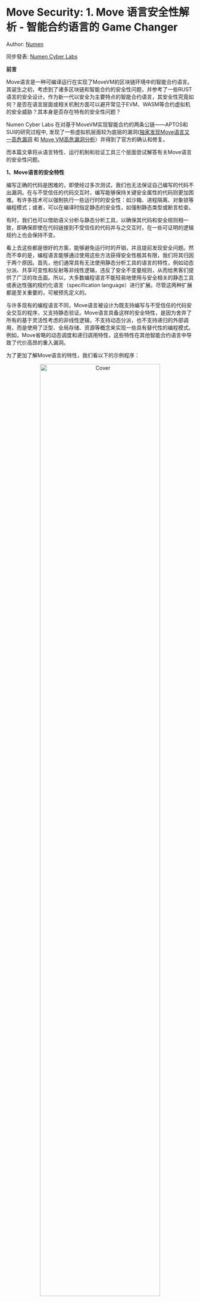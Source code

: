 # Move Security: 1. Move 语言安全性解析 - 智能合约语言的 Game Changer 

Author: [Numen](https://twitter.com/numencyber)

同步發表: [Numen Cyber Labs ](https://mp.weixin.qq.com/s/1cP0ZW3qjcabgbHwfx4n9g)

**前言**  

Move语言是一种可编译运行在实现了MoveVM的区块链环境中的智能合约语言。其诞生之初，考虑到了诸多区块链和智能合约的安全性问题，并参考了一些RUST语言的安全设计。作为新一代以安全为主要特点的智能合约语言，其安全性究竟如何？是否在语言层面或相关机制方面可以避开常见于EVM、WASM等合约虚拟机的安全威胁？其本身是否存在特有的安全性问题？  

Numen Cyber Labs 在对基于MoveVM实现智能合约的两条公链——APTOS和SUI的研究过程中, 发现了一些虚拟机层面较为底层的漏洞([独家发现Move语言又一高危漏洞](http://mp.weixin.qq.com/s?__biz=Mzg4MDcxNTc2NA==&mid=2247484352&idx=1&sn=142ff697cd7fbe4172a3ceb8d85296be&chksm=cf71b15bf806384da5ad52156f271d04cc93b5cde269223f6024179e729d0e04a830ece4e9ad&scene=21#wechat_redirect) 和 [Move VM高危漏洞分析](https://mp.weixin.qq.com/s?__biz=Mzg4MDcxNTc2NA==&mid=2247484192&idx=1&sn=1169379e9c2b07f0a3e35631592b95d5&scene=21#wechat_redirect)）并得到了官方的确认和修复。

而本篇文章将从语言特性、运行机制和验证工具三个层面尝试解答有关Move语言的安全性问题。

**1、Move语言的安全特性**

编写正确的代码是困难的，即使经过多次测试，我们也无法保证自己编写的代码不出漏洞。在与不受信任的代码交互时，编写能够保持关键安全属性的代码则更加困难。有许多技术可以强制执行一些运行时的安全性：如沙箱、进程隔离、对象锁等编程模式；或者，可以在编译时指定静态的安全性，如强制静态类型或断言检查。

有时，我们也可以借助语义分析与静态分析工具，以确保其代码和安全规则相一致，即确保即使在代码链接到不受信任的代码并与之交互时，在一些可证明的逻辑规约上也会保持不变。

看上去这些都是很好的方案，能够避免运行时的开销，并且提前发现安全问题。然而不幸的是，编程语言能够通过使用这些方法获得安全性极其有限，我们将其归因于两个原因。首先，他们通常具有无法使用静态分析工具的语言的特性，例如动态分派、共享可变性和反射等非线性逻辑，违反了安全不变量规则，从而给黑客们提供了广泛的攻击面。所以，大多数编程语言不能轻易地使用与安全相关的静态工具或表达性强的规约化语言（specification language）进行扩展。尽管这两种扩展都是至关重要的，可被预先定义的。

与许多现有的编程语言不同，Move语言被设计为既支持编写与不受信任的代码安全交互的程序，又支持静态验证。Move语言具备这样的安全特性，是因为舍弃了所有的基于灵活性考虑的非线性逻辑，不支持动态分派，也不支持递归的外部调用，而是使用了泛型、全局存储、资源等概念来实现一些具有替代性的编程模式。例如，Move省略的动态调度和递归调用特性，这些特性在其他智能合约语言中导致了代价高昂的重入漏洞。

为了更加了解Move语言的特性，我们看以下的示例程序：

<div align=center>
<img src="https://mmbiz.qpic.cn/mmbiz_png/vlekRjgqic0enXqBq74BhiaDRGwEdZZC5piaOjgOTDXWG0yQ7WmCuokEdeGRyKf1H7OicLarcVoc2jDzo3RL55oUsQ/640?wx_fmt=png&wxfrom=5&wx_lazy=1&wx_co=1" alt="Cover" width="80%"/>
</div>

<p align="center"">Move中一个币资产的实现</p>

a)模块（Module）:每个Move模块由一系列结构类型和过程定义组成。模块可以导入类型定义(例如，在第2行use 0x1::signer)并调用在其他模块中声明的过程。模块的完全限定名以存储模块代码的16字节帐户地址开始(在这里，我们编写一个帐户地址，如0x1，作为16字节十六进制地址的简写，用前导0填充)。帐户地址充当一个命名空间，用于区分具有相同名称的模块;例如，0x1::TestCoin和0x2::TestCoin是不同的模块，具有自己的类型和过程。

b) 结构体（Structs）:模块中定义了两个结构体Coin和Info。一个Coin代表分配给模块用户的代币，而Info记录了该代币总共存在多少。由声明上的has key语法可知，这两个结构体都被定义为了资源类型（具备key或store Abilities的结构体），表示这两个结构体都可以存储在持久全局键/值存储中。

c)过程（function）:代码定义了一个初始化、一个安全过程和一个不安全过程。创建任何Coin之前必须调用initialize过程，它将单例Info值的total\_supply初始化为零。在这里，signer是一个特殊的类型，它表示一个由Move之外的逻辑验证的用户。断言签名者的地址等于ADMIN确保这个过程只能由指定的管理员帐户调用。过程mint允许管理员创建所需数量的新代币(第25行);这是在硬币总数更新之后(第23行)。像初始化一样，这个过程有访问控制，以确保它只能由管理员帐户调用(第20和21行)。value\_mut过程接受一个对Coin的可变引用作为输入，并返回一个指向Coin值字段的可变引用。

可以看到，合约结构上和其他的智能合约语言没有太大差别，但我们需要对资源类型以及全局存储(Persistent Global Store)的概念进行更详细的解释，这是Move语言中对存储和资源安全的关键机制。

全局存储允许Move程序存储持久数据(例如，Coin余额)，这些数据只能由拥有它的模块以编程方式读/写，但也存储在公共账本中，可以由在其他模块中运行代码的用户查看。

全局存储中的每个键都由完全限定的类型名称(例如，0x1::TestCoin::Coin)和存储该类型值的帐户地址(帐户地址存储模块代码和结构数据)组成。虽然全局存储在所有模块之间共享，但每个模块都对其声明的key（账户地址）具有独占的读/写访问权。也就是说声明了资源类型(比如Coin)的模块可以:

    •通过move\_to<Coin>指令将一个值发布到全局存储(例如，第14行);

    •通过move\_from<Coin>指令从全局存储中删除一个值;

    •通过borrow\_global\_mut<Coin>指令获取全局存储中一个值的引用(例如，第22行)。

由于模块“拥有”由其通过key控制的全局存储条目，它可以对该存储强制约束。例如，确保只有ADMIN帐户地址可以持有类型为0x1::TestCoin::Info的结构体。它只通过定义一个过程(initialize)来实现这一点，该过程在Info类型上使用move\_to，并强制执行在ADMIN地址上调用move\_to的前置条件(第13行)。这些约束不同于静态不变量，因为它们需要运行时检查。在这种情况下，由于参数account是在运行时提供的，程序员不能静态地强制它始终是ADMIN的，因此需要在第13行进行不变量检查。

以下就是两个保证该模块代码安全的两个静态检查特性机制：不变量规约和字节码验证器

a)不变量检查（规约检查）:模块的第10行，表示静态检查的不变量——系统中所有Coin对象的值字段之和必须等于存储在ADMIN地址的Info对象的total\_value字段。所谓不变量，是形式化验证中的一个术语，表示了一种状态的守恒性，也可以称为不变式或不变性。我们希望守恒属性适用于模块的所有可能的客户端(包括恶意的客户端):任何违反都会破坏Coin的完整性。因此，不变式不只是影响单个对象，而是影响它们的集合(即所有的Coin对象)。该处其实就是我们下一节要介绍的move prover中可用于形式化检查的specification language。

b)字节码验证器:安全类型和线性化是字节码验证器的主要验证范围: 如本例，尽管其他模块不能访问由0x1::TestCoin::Coin 控制的全局存储单元，但它们可以在自己的过程和结构声明中使用这种类型。例如，另一个模块可以公开一个支付过程，该过程接受0x1::TestCoin::Coin作为输入。

乍一看，允许Coin等敏感值流出创建它们的模块可能看起来很危险——恶意客户端模块会创建假冒硬币，人为增加其拥有的硬币的价值，或复制/销毁现有硬币。幸运的是，Move有一个字节码验证器(一个在字节码级别强制执行的类型系统)，它允许模块所有者防止这些不希望出现的结果。只有声明了结构类型Coin的模块才可以:

    •创建一个Coin类型的值(例如，第25行);

    •“解包”一个Coin类型的值到它的组件字段中(在本例中为value);

    •通过rust风格的可变或不可变borrow(例如&mut Coin)获得对Coin字段的引用。

这允许模块作者在模块中声明的结构的创建值和字段值。验证器还强制结构默认为线性。以确保线性地防止在声明结构的模块之外复制和销毁(例如，通过覆盖存储结构的变量或允许它超出作用域)。同时，验证器还会对一些类型的常见内存问题（如溢出）进行强制检查。

检测过程主要有三类：

1）结构体合法检查：保证字节码的完整性, 检测错误非法的引用，重复的资源实体以及非法的类型签名等

2）过程逻辑的语义检测：包括参数类型错误，循环索引，空索引以及重复定义变量等。

3）链接时错误，非法调用内部过程，或者链接一个声明和定义不匹配的流程。

验证器会首先创建一个CFG（Control-flow Graph，控制流图），因为没有非线性逻辑，这个控制流图可以清晰的描述程序块间的调用关系，而无需考虑递归深度的问题。

随后，验证器会检测栈里面被调用者的访问范围，保证合约的被调用者不能访问到调用者的栈空间。例如一个过程被执行的时候，调用者首先在CallStackFrame里面初始化局部变量，然后将局部变量放入到栈里面，假设当前栈的高度是n，那么有效的bytecode必须满足不变量：当调用过程结束的时候，栈的高度依然还是n。验证器主要是通过分析每个指令块的指令对栈的可能影响，保证不操作高度高于n的栈空间。这里有一个例外就是，一个以return结尾的指令块，他退出的时候高度必须是n+m，其中m是过程返回值的个数。

同时为了检查类型，每一个Value 栈都维护了一个对应的Type 栈，执行的时候Type栈也跟这指令执行进行pop和push。

接下来是资源检查和引用检查。资源主要检查资源的不可双花、不可销毁、必有归属（返回值必须被接受）等约束。而引用检查结合了动态和静态分析。静态分析利用类似rust类型系统的borrow checking机制，保证：1. 所有引用必须指向一个已经被分配的存储上，防止空指针；2. 所有的引用都有安全的读写权限。

而borrow\_global调用的时候会动态的对全局变量的引用进行了计数，解释器会对每个发布了的资源进行判断，如果被borrow或者move了，再次引用就会报错。

最后是链接检查，需要对链接的对象和声明是否匹配，过程的访问控制等做再次的检查。

可见，通过不变量检查和字节码验证器两种机制，双重保障了代码在编译时的安全性。接下来我们通过分析move的运行机制，来看看MoveVM如何保证运行时的安全性。

**2、Move的运行机制**

首先，Move程序运行在虚拟机中，并且在运行时不能访问系统内存。这使得Move可以在不信任的环境中安全地运行，并且不会被破坏或滥用。

其次，Move程序是在堆栈上执行的，形式上，之前提到的全局存储被分为两部分:内存（堆）和全局变量（栈）。内存是一个一阶存储，因此它的单元不能用来存储指向内存单元的指针。全局变量被用来存储指向内存单元的指针，但是它们的索引方式与内存不同。为了访问全局变量，代码提供了一个地址和一个绑定到该地址的类型。这种划分简化了操作，使得move语言在语义上更容易形式化。

而Move的字节码指令在一个栈式的解释器进行执行，栈式虚拟机的好处是易于实现和控制，对硬件环境的要求较少，非常适合区块链场景。同时相对寄存器式的解释器, 栈式解释器在不同的变量之间进行copy和move更容易控制和检测。

在Move语言中，任何被定义为资源的值都只能被破坏性地移动(使以前保存该值的存储位置无效)，但只有某些值(例如，整数)可以被复制。

Move程序运行在堆栈上的时候，其状态为⟨C, M, G, S⟩的四元组，由:调用栈（C），内存（M），全局变量（G）和操作数（S）组成。堆栈还维护一个函数表(模块本身)来解析包含函数体的指令。

<div align=center>
<img src="https://mmbiz.qpic.cn/mmbiz_png/vlekRjgqic0enXqBq74BhiaDRGwEdZZC5pLnrPwlYLztAUyWPF8I9JhuTRGTZ8L2rCHEAMoWJk57wyXHEibfV9V3Q/640?wx_fmt=png&wxfrom=5&wx_lazy=1&wx_co=1" alt="Cover" width="80%"/>
</div>

调用栈包含了一个过程执行的所有上下文信息以及指令编号（指令会被唯一编码，减少代码体积）。当在一个过程中执行Call指令调用其他的过程的时候，会创建一个新的调用栈对象，然后将对应的调用参数存储到内存和全局变量上面，最后解释器开始以此执行新的合约的指令。执行过程遇到分支指令的时候，会在本过程内部发生一个静态跳转，所谓静态跳转实际上是指跳转的offset是事先已经确定好的，不会像evm一样动态跳转。这也就是之前提到的不支持动态分派的特性。也就是说模块内的过程依赖是无环的，加上模块本身的没有动态指派，这样就加强了执行期间的函数调用的不可变性：一个procedure在执行过程的call frame必然是相邻的，从而避免了重入的可能性。最后调用return结束调用，同时返回值放在栈顶。

通过研究MoveVM的代码，我们可以清晰的看到，MoveVM将数据的存储和调用堆栈（过程逻辑）的存储是分开的，这点是和EVM最大的不同的地方，例如，在EVM中，要实现一个ERC20的Token，需要在一个合约中写好逻辑和对每个用户的状态进行记录，而在MoveVM中，用户状态（账户地址下的资源）是独立存储的，程序调用必须符合权限和关于资源的强制性规则，虽然牺牲了一定的灵活性，但是在安全性和执行效率（有助于实现并发执行）上获得了很大的提升。

<div align=center>
<img src="https://mmbiz.qpic.cn/mmbiz_png/vlekRjgqic0enXqBq74BhiaDRGwEdZZC5pibgEbgpbpvXu5ELzBGdNvvjWNhLr9bVMPLAzsnNwME8P8T3IB3OUskg/640?wx_fmt=png&wxfrom=5&wx_lazy=1&wx_co=1" alt="Cover" width="80%"/>
</div>

**3、Move Prover**

最后，我们来了解下Move提供的能够进行辅助自动化审计的工具Move prover。

Move Prover是一种基于推理的形式化验证工具。它使用形式化语言来描述程序的行为，并使用推理算法来验证程序是否符合预期，可以帮助开发人员确保智能合约的正确性，从而减少交易风险。简单来说，形式化验证就是用数学方法去证明我们的系统是无 Bug 的。

目前主流的自动软件验证算法是基于可满足性模理论求解器（SMT solver, satisfiability module theories solver）的。虽然这名字看起来有点唬人，但其实 SMT solver 就是一个公式求解器。上层的软件验证算法将其验证目标拆分为一些公式，交由 SMT solver 求解，再根据求出的结果进一步分析，最终报告验证目标成立，或者是发现了一个反例。

一种基本的验证算法是演绎验证（deductive verification），也有不少其他的验证算法，比如有界模型检测、k 归纳法、谓词抽象和路径抽象等

Move Prover就是使用了演绎验证算法来验证程序是否符合预期。这意味着，Move Prover可以根据已知的信息推断出程序的行为，并确保其与预期的行为相匹配。这有助于确保程序的正确性，并减少了人工手动测试的工作量。

Move Prover的总体架构如下图所示：

<div align=center>
<img src="https://mmbiz.qpic.cn/mmbiz_png/vlekRjgqic0enXqBq74BhiaDRGwEdZZC5pHZxznfib1O7GCFONBACXnYcGdTBT5JhicJeaPFSKLcETcpDOyMzkT0ow/640?wx_fmt=png&wxfrom=5&wx_lazy=1&wx_co=1" alt="Cover" width="80%"/>
</div>

首先，Move Prover 接收一个Move源文件作为输入，该文件中需要设置程序输入规范（specification）。之后 Move Parser 会在源码中把规范提取出来。Move 编译器将源文件编译为字节码，和规范系统(specification)共同转化为验证者对象模型(Prover Object Model)。

这个模型会被翻译成一种名为Boogie的中间语言。这段 Boogie 代码会被传入 Boogie 验证系统，该系统对输入进行“验证条件生成”(verification condition generation)。该验证条件会被传入一个名为 Z3 的求解器中，这是微软研发的一种可满足性理论（SMT）求解器。

VC 被传进 Z3 程序后，该验证器会检查 SMT公式（程序代码是否满足specification规范）是否是不可满足的。如果是这样，这意味着规范是成立的。否则，将生成一个满足条件的模型，并将其转换回Boogie格式，以便发布诊断报告。然后将诊断报告还原为与标准编译器错误类似的源码级错误。

为了描述规范系统，move使用Move Specification Language，其是Move语言的子集，它引入了对静态描述有关程序正确性的行为的支持，而不影响生产。同时可以独立为专门的规约化文件，从而让业务代码和形式化验证代码分开。

网上已经有很多其他的关于Move Specification Language的教程，感兴趣的可以自行学习，建议合约程序员们多加了解，以提高自己代码的安全性。同时，由于Move Specification Language可以不侵入代码的单独编写，对于安全性要求更高的项目来说，可以将该规约代码交由安全经验更加丰富的第三方安全公司来撰写，在审计代码的同时，可以给出更严格的形式化验证报告。

总的来说，Move Prover是一种非常有用的工具，可以帮助开发人员确保智能合约的正确性。它使用形式化语言来描述程序的行为，并使用推理算法来验证程序是否符合预期。这有助于减少交易风险，并使开发人员能够更自信地将智能合约部署到生产环境中。

**4、总结**

Move语言的设计在安全性的考虑上非常出色，在语言特性、虚拟机执行和安全工具层面，都给出了非常全面的考虑。语言特性上牺牲了部分灵活性，强制类型检查和线性逻辑，方便在编译检查、形式化验证时更加的自动化和具备安全可验证性，而MoveVM在设计上将状态与逻辑分开，更加贴合区块链上资产安全管理的需求。

综上，在语言层面，常见于EVM的重入、溢出、Call/DelegateCall注入等漏洞可以有效避免，但是鉴权、代码逻辑、大整数结构溢出（最新的move语言版本已经支持u256，如使用官方u256类型不会产生溢出漏洞）等问题并不能依赖语言层面的特性去避免，而Move Prover并不能在整体的大意疏忽时产生作用。

虽然Move语言在安全层面已经为程序员考虑了很多，但没有完全安全的语言，也没有完全安全的程序。我们仍然建议，Move智能合约的开发者使用第三方安全公司审计服务，并且将specification部分代码的编写和验证交由第三方安全公司来完成。

## 第一課分享就先到這邊，想學更多可以參考以下學習資源，請期待第二課。

## Resources

[Awesome-move](https://github.com/MystenLabs/awesome-move)

[Securing Move](https://medium.com/aptoslabs/securing-move-f81099f5e08c)

